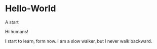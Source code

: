 # Hello-World
A start

Hi humans!

I start to learn, form now.
I am a slow walker, but I never walk backward. 
